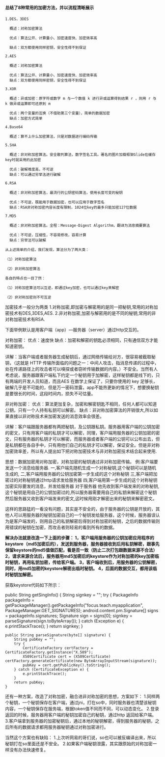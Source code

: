 
#### 总结了8种常用的加密方法，并以流程清晰展示
    1.DES，3DES
    
      概述：对称加密算法
    
      优点：算法公开、计算量小、加密速度快、加密效率高
    
      缺点：双方都使用同样密钥，安全性得不到保证
    
    2.AES
    
      概述：对称加密算法
    
      优点：算法公开、计算量小、加密速度快、加密效率高
      缺点：双方都使用同样密钥，安全性得不到保证
    
    3.XOR
    
      概述：异或加密：原字符或数字 m 与一个数值 k 进行异或运算得到结果 r ，则用 r 与 k 做异或运算即可还原到 m
    
      优点：两个变量的互换（不借助第三个变量），简单的数据加密
      缺点：加密方式简单
    
    4.Base64
    
      概述：算不上什么加密算法，只是对数据进行编码传输
    
    5.SHA
    
      概述：非对称加密算法。安全散列算法，数字签名工具。著名的图片加载框架Glide在缓存key时就采用的此加密
    
      优点：破解难度高，不可逆
      缺点：可以通过穷举法进行破解
    
    6.RSA
    
      概述：非对称加密算法，最流行的公钥密码算法，使用长度可变的秘钥
    
      优点：不可逆，既能用于数据加密，也可以应用于数字签名
      缺点：RSA非对称加密内容长度有限制，1024位key的最多只能加密127位数据
    
    7.MD5
    
      概述：非对称加密算法。全程：Message-Digest Algorithm，翻译为消息摘要算法
    
      优点：不可逆，压缩性，不容易修改，容易计算
      缺点：穷举法可以破解
    
    从上述简单的介绍，我们发现，算法分为了两大类：
    
    （1）对称加密算法
    
    （2）非对称加密算法
    
    各自的特点也一目了然：
    
    （1）对称加密算法可以互逆，即通过key加密，也可以通过key来解密
    
    （2）非对称加密则不可互逆


加密技术一般分为两类
1.对称加密,即加密与解密用的是同一把秘钥,常用的对称加密技术有DES,3DES,AES.
2.非对称加密,加密与解密用的是不同的秘钥,常用的非对称加密技术有RSA.

下面举例默认是用客户端（app）—服务器（server）通过http交互的。

对称加密：
优点：速度快
缺点：加密和解密的钥匙必须相同，只有通信双方才能知道密钥。

详解：当客户端或者服务器生成秘钥后，通过网络传输给对方，很容易被截取秘钥，（这就是 HTTP 传输所面临的问题之一：中间人攻击，指消息传递的过程中，处在传递路径上的攻击者可以嗅探或者窃听传输数据的内容。）不安全。当然有人考虑说，服务器跟客户端私下约定一个秘钥用于加解密，这样秘钥都是线下的，只有两端的开发人员知道，而且AES 在数学上保证了，只要你使用的 key 足够长，破解几乎是不可能的，但是万一密码泄露，app不能热更新的情况下，想要换秘钥是要很长的时间，这段时间内，损失不可估量。

非对称加密：
优点：算法更加复杂，加密和解密钥匙不相同，任何人都可以知道公钥，只有一个人持有私钥可以解密。
缺点：非对称加密算法的开销很大,所以如果直接以非对称技术来加密发送的消息效率会很差。

详解：客户端跟服务器都有两把秘钥，及公钥跟私钥。服务器用客户端的公钥加密的密文，只有用客户端的私钥才可以解密，同理，客户端用服务器的公钥加密的密文，只有服务器的私钥才可以解密，而服务器或者客户端的公钥可以公布出去，但是私钥都在各自手中，只有用他们自己的私钥才可以解密，保证安全。但是非对称加密效率差，所以有人提出如下把对称加密技术与非对称加密技术结合起来使用.

思想：数据加密用对称加密，对称加密的秘钥通过非对称加密传输。
例:客户端要发送一个消息给服务器.
一,客户端先随机生成一个对称秘钥,这个秘钥可以是随机生成的,
二,客户端用服务器的公钥加密第一步生成的这个对称秘钥
三,客户端把加密过的对称秘钥通过http请求发给服务器
四,客户端用第一步生成的这个对称秘钥加密实际要发的消息，并发给服务器
对于服务器
他先收到客户端发来的对称秘钥,这个秘钥是用自己的公钥加密过的,所以服务器需要用自己的私钥来解密这个秘钥
然后服务器又收到客户端发来的密文,这时候用刚才解密出来的秘钥来解密密文。

这样的思路猛的一看没有问题，其实是不安全的，由于服务器的公钥是开放的，其他人可以用服务器的秘钥加密自己的一个秘钥发给服务器，这个时候，服务器误认为是客户端发的，则用自己的私钥解密后得到对称加密的秘钥，之后的数据传输则用错误的秘钥在加密，而攻击者则轻易的看到所有的数据。

**解决办法就是改造一下上面的步骤：
1，客户端用服务器的公钥加密应用程序的keystore（md5加密后的），发送到服务器，服务器接收到后用私钥解密，跟事先保留keystore的md5值做匹配，看是否一致（防止二次打包跟数据来源不合法）
2，请求来源合法后，服务器用md5加密后的keystore作为对称加密的key加密临时秘钥，再用私钥加密，传给客户端。
3，客户端收到后，用服务器的公钥解密，同时，用md5加密的keystore解密出临时秘钥。
4，后面的数据交互，都用该临时秘钥加解密。**

获取keystore代码如下所示：

 public String getSingInfo() {
        String signkey = "";
        try {
            PackageInfo packageInfo = getPackageManager().getPackageInfo("focus.teach.myapplication", PackageManager.GET_SIGNATURES);
            android.content.pm.Signature[] signs = packageInfo.signatures;
            Signature sign = signs[0];
            signkey = parseSignature(sign.toByteArray());
        } catch (Exception e) {
            e.printStackTrace();
        }
        return signkey;
    }


    public String parseSignature(byte[] signature) {
        String pubKey = "";
        try {
            CertificateFactory certFactory = CertificateFactory.getInstance("X.509");
            X509Certificate cert = (X509Certificate) certFactory.generateCertificate(new ByteArrayInputStream(signature));
            pubKey = cert.getPublicKey().toString();
        } catch (CertificateException e) {
            e.printStackTrace();
        }
        return pubKey;
    }

还有一种方案，改造了对称加密，融合进非对称加密的思想，方案如下：
1.同样两个秘钥，一个秘钥保存在客户端，通过jni，打在so中，同时服务器也清楚该秘钥内容，一个秘钥保存在服务端，根据token值不同而不同，可以动态变化。
2.登录返回的时候，服务器用客户端的秘钥加密自己的秘钥，通过http 返回给客户端。
3.客户端拿到服务器的加密秘钥后，通过本地的秘钥解密，得到服务器的秘钥，之后所有的数据请求都用服务器秘钥通过对称加密进行。

当然这个方案也有缺陷：
1.上次听网易的哥们说，so也可以被反编译出来，所以秘钥打在so里面还是不安全。
2.如果客户端秘钥泄露，其实跟原始的对称加密一样没有办法快速修复。